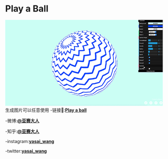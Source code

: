 # Play a Ball

![line](https://github.com/wangyasai/Play-a-ball/blob/gh-pages/image/1.gif)
生成图片可以任意使用
-链接🔗:[**Play a ball**](https://wangyasai.github.io/Play-a-ball/)



-微博:[**@亚赛大人**](https://weibo.com/psaiaevegas/home?topnav=1&wvr=6)

-知乎:[**@亚赛大人**](https://www.zhihu.com/people/wang-ya-sai/activities)

-instagram:[**yasai_wang**](https://www.instagram.com/yasaisai/)

-twitter:[**yasai_wang**](https://twitter.com/yasai_wang)



